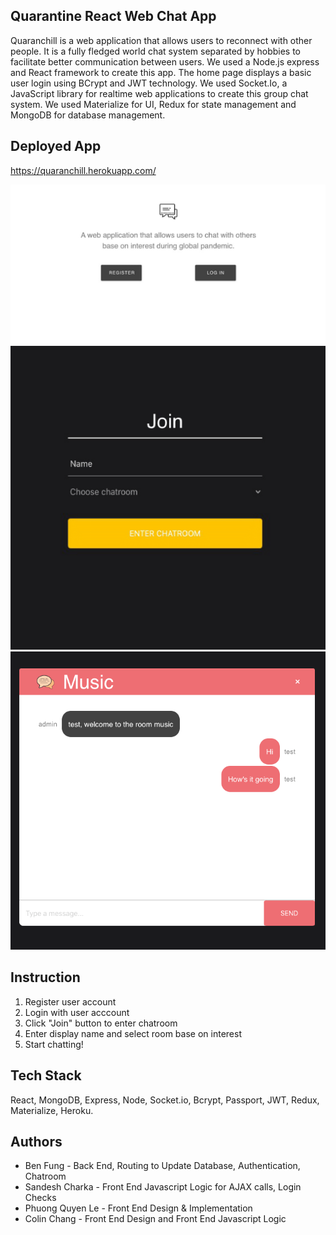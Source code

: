 ## Quarantine React Web Chat App
Quaranchill is a web application that allows users to reconnect with other people. It is a fully fledged world chat system separated by hobbies to facilitate better communication between users. We used a Node.js express and React framework to create this app. The home page displays a basic user login using BCrypt and JWT technology. We used Socket.Io, a JavaScript library for realtime web applications to create this group chat system. We used Materialize for UI, Redux for state management and MongoDB for database management.

## Deployed App
https://quaranchill.herokuapp.com/

![](Images/Landing.png)
![](Images/Join.png)
![](Images/chatroom.png)

## Instruction
1) Register user account
2) Login with user acccount
3) Click "Join" button to enter chatroom
4) Enter display name and select room base on interest
5) Start chatting!

## Tech Stack
React, MongoDB, Express, Node, Socket.io, Bcrypt, Passport, JWT, Redux, Materialize, Heroku.

## Authors
- Ben Fung - Back End, Routing to Update Database, Authentication, Chatroom
- Sandesh Charka - Front End Javascript Logic for AJAX calls, Login Checks
- Phuong Quyen Le - Front End Design & Implementation
- Colin Chang - Front End Design and Front End Javascript Logic
